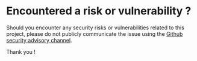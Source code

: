 # Encountered a risk or vulnerability ?
Should you encounter any security risks or vulnerabilities related to this project, please do not publicly communicate the issue using the [Github security advisory channel](https://github.com/Infineon/makers-devtest/security/advisories). 

Thank you !